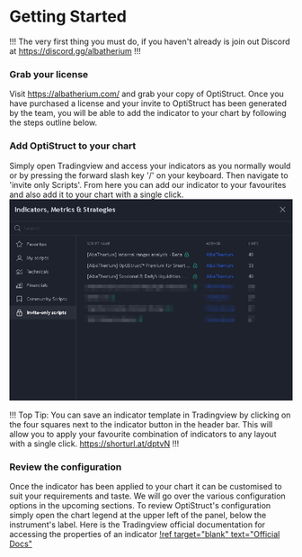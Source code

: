 # Getting Started
!!!
The very first thing you must do, if you haven't already is join out Discord at https://discord.gg/albatherium
!!!
### Grab your license

Visit https://albatherium.com/ and grab your copy of OptiStruct. <!-- TODO Learn the process from the team -->
Once you have purchased a license and your invite to OptiStruct has been generated by the team, you will be able to add the indicator to your chart by following the steps outline below.

### Add OptiStruct to your chart
Simply open Tradingview and access your indicators as you normally would or by pressing the forward slash key '/' on your keyboard. Then navigate to 'invite only Scripts'. From here you can add our indicator to your favourites and also add it to your chart with a single click.
![](/assets/img/docs-optisctruct-1-getting-started-1-indicator-modal.jpg)

!!!
Top Tip: You can save an indicator template in Tradingview by clicking on the four squares next to the indicator button in the header bar. This will allow you to apply your favourite combination of indicators to any layout with a single click. https://shorturl.at/dptvN
!!!

### Review the configuration
Once the indicator has been applied to your chart it can be customised to suit your requirements and taste. We will go over the various configuration options in the upcoming sections. To review OptiStruct's configuration simply open the chart legend at the upper left of the panel, below the instrument's label. Here is the Tradingview official documentation for accessing the properties of an indicator [!ref target="blank" text="Official Docs"](https://shorturl.at/isyY6)